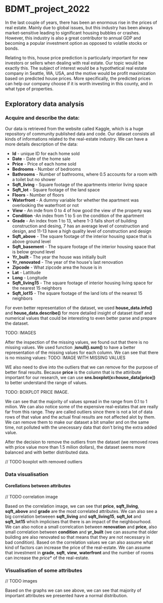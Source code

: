 # BDMT_project_2022

In the last couple of years, there has been an enormous rise in the prices of real estate. Mainly due to global issues, but this industry has been always market-sensitive leading to significant housing bubbles or crashes. However, this industry is also a great contributor to annual GDP and becoming a popular investment option as opposed to volatile stocks or bonds. 

Relating to this, house price prediction is particularly important for new investors or sellers when dealing with real estate. Our topic would be exactly this. The subject of interest would be a hypothetical real estate company in Seattle, WA, USA, and the motive would be profit maximization based on predicted house prices. More specifically, the predicted prices can help our company choose if it is worth investing in this county, and in what type of properties.

## Exploratory data analysis

### Acquire and describe the data:

Our data is retrieved from the website called Kaggle, which is a huge repository of community published data and code. Our dataset consists all kinds of informations related to the real-estate industry. We can have a more details description of the data:

* **Id** - unique ID for each home sold
* **Date** - Date of the home sale
* **Price** - Price of each home sold
* **Bedrooms** - Number of bedrooms
* **Bathrooms** - Number of bathrooms, where 0.5 accounts for a room with a toilet but no shower
* **Sqft_living** - Square footage of the apartments interior living space
* **Sqft_lot** - Square footage of the land space
* **Floors** - Number of floors
* **Waterfront** - A dummy variable for whether the apartment was overlooking the waterfront or not
* **View** - An inde from 0 to 4 of how good the view of the property was
* **Condition** -An index from 1 to 5 on the condition of the apartment
* **Grade** - An index from 1 to 13, where 1-3 falls short of building construction and desing, 7 has an average level of construction and design, and 11-13 have a high quality level of construction and design
* **Sqft_above** - The square footage of the interior housing space that is above ground level
* **Sqft_basement** - The square footage of the interior housing space that is below ground level
* **Yr_built** - The year the house was initially built
* **Yr_renovated** - The year of the house's last renovation
* **Zipcode** - What zipcode area the house is in
* **Lat** - Lattitude
* **Long** - Longitude
* **Sqft_living15** - The square footage of interior housing living space for the nearest 15 neighbors
* **Sqft_lot15** - The square footage of the land lots of the nearest 15 neighbors

For even better representation of the dataset, we used **house_data.info()** and **house_data.describe()** for more detailed insight of dataset itself and numerical values that could be interesting to even better parse and prepare the dataset.

TODO: IMAGES


After the inspection of the missing values, we found out that there is no missing values. We used function ¸**isnull().sum()** to have a better representation of the missing values for each column. We can see that there is no missing values:
TODO: IMAGE WITH MISSING VALUES 

WE also need to dive into the outliers that we can remove for the purpose of better final results. Because **price** is the column that is the attiribute important for our research, we can use **sns.boxplot(x=house_data[price])** to better understand the range of values.

TODO: BOXPLOT PRICE IMAGE.

We can see that the majority of values spread in the range from 0.1 to 1 milion. We can also notice some of the expensive real-estates that are really far from this range. They are called outliers since there is not a lot of data rows of that value and the actual final results are not affected alot by them. We can remove them to make our dataset a bit smaller and on the same time, not polluted with the unecessary data that don't bring the extra added value.

After the decision to remove the outliers from the dataset (we removed rows with price value more than 1.5 milion dollars), the dataset seems more balanced and with better distributed data.

// TODO boxplot with removed outliers

### Data visualisation

#### Corellations between attributes
// TODO correlation image

Based on the correlation image, we can see that **price**, **sqft_living**, **sqft_above** and **grade** are the most correlated attributes. We can also see a big correlation betweeen **sqft_living** and **sqft_living15**, **sqft_lot** and **sqft_lot15** which implicises that there is an impact of the neighbourhood. We can also notice a small correlcation between **renovation** and **price**, also small correlation between **condition** and **yr_built** (we can assume that older building are also renovated so that means that they are not necessary in bad condition).
Based on the correlation values we can also assume what kind of factors can increase the price of the real-estate. We can assume that investment in **grade**, **sqft**, **view**, **waterfront** and the number of rooms can increase the *price** of the real-estate.

### Visualisation of some attributes

// TODO images 

Based on the graphs we can see above, we can see that majority of important attributes we presented have a normal distribution.



